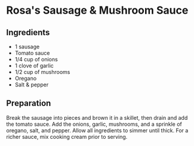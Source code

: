 # Rosa's Sausage & Mushroom Sauce

## Ingredients

* 1 sausage
* Tomato sauce
* 1/4 cup of onions
* 1 clove of garlic
* 1/2 cup of mushrooms
* Oregano
* Salt & pepper

## Preparation

Break the sausage into pieces and brown it in a skillet, then drain and add the tomato sauce. Add the onions, garlic, mushrooms, and a sprinkle of oregano, salt, and pepper. Allow all ingredients to simmer until thick. For a richer sauce, mix cooking cream prior to serving.